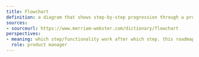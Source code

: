 ```yaml
---
title: Flowchart
definition: a diagram that shows step-by-step progression through a procedure or system especially using connecting lines and a set of conventional symbols
sources:
- sourceurl: https://www.merriam-webster.com/dictionary/flowchart
perspectives:
- meaning: which step/functionality work after which step. this roadmap is flowchart.
  role: product manager
---
```

